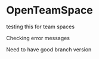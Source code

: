 # OpenTeamSpace
testing this for team spaces

Checking error messages

Need to have good branch version
